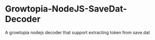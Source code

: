 # Growtopia-NodeJS-SaveDat-Decoder
A growtopia nodejs decoder that support extracting token from save.dat
